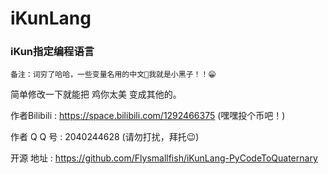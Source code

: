 #              iKunLang 

###      	 iKun指定编程语言 


	备注：词穷了哈哈，一些变量名用的中文🤣我就是小黑子！！😁
简单修改一下就能把 鸡你太美 变成其他的。

作者Bilibili :   https://space.bilibili.com/1292466375 (嘿嘿投个币吧！)

作者 Q Q  号 :   2040244628 (请勿打扰，拜托😉)

开源    地址 :	 https://github.com/Flysmallfish/iKunLang-PyCodeToQuaternary
